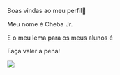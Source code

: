 Boas vindas ao meu perfil💙

Meu nome é Cheba Jr.

E o meu lema para os meus alunos é

Faça valer a pena!

![](https://media1.tenor.com/m/WtVnnj9BBpsAAAAC/xmas-happy.gif)
